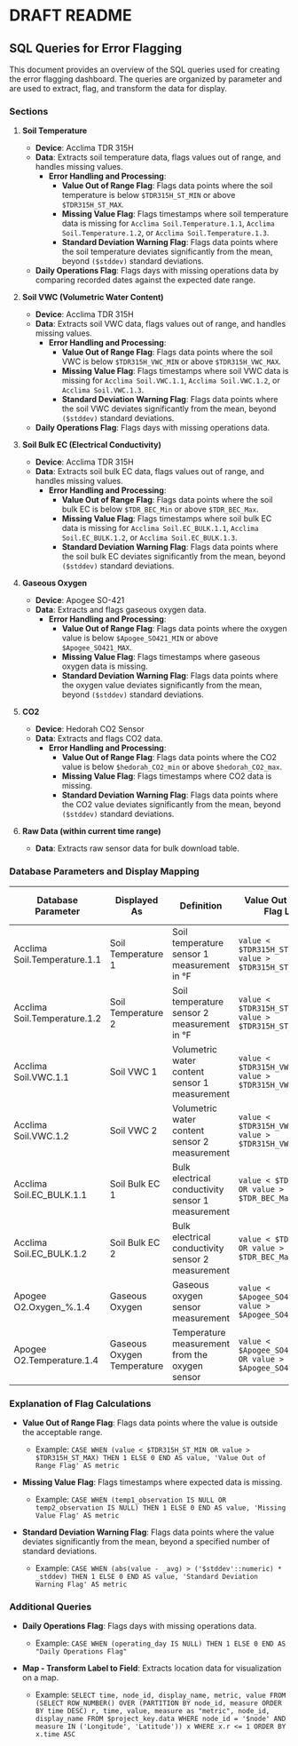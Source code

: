 # DRAFT README

## SQL Queries for Error Flagging

This document provides an overview of the SQL queries used for creating the error flagging dashboard. The queries are organized by parameter and are used to extract, flag, and transform the data for display.

### Sections

1. **Soil Temperature**
   - **Device**: Acclima TDR 315H
   - **Data**: Extracts soil temperature data, flags values out of range, and handles missing values.
     - **Error Handling and Processing**:
       - **Value Out of Range Flag**: Flags data points where the soil temperature is below `$TDR315H_ST_MIN` or above `$TDR315H_ST_MAX`.
       - **Missing Value Flag**: Flags timestamps where soil temperature data is missing for `Acclima Soil.Temperature.1.1`, `Acclima Soil.Temperature.1.2`, or `Acclima Soil.Temperature.1.3`.
       - **Standard Deviation Warning Flag**: Flags data points where the soil temperature deviates significantly from the mean, beyond `($stddev)` standard deviations.
   - **Daily Operations Flag**: Flags days with missing operations data by comparing recorded dates against the expected date range.

2. **Soil VWC (Volumetric Water Content)**
   - **Device**: Acclima TDR 315H
   - **Data**: Extracts soil VWC data, flags values out of range, and handles missing values.
     - **Error Handling and Processing**:
       - **Value Out of Range Flag**: Flags data points where the soil VWC is below `$TDR315H_VWC_MIN` or above `$TDR315H_VWC_MAX`.
       - **Missing Value Flag**: Flags timestamps where soil VWC data is missing for `Acclima Soil.VWC.1.1`, `Acclima Soil.VWC.1.2`, or `Acclima Soil.VWC.1.3`.
       - **Standard Deviation Warning Flag**: Flags data points where the soil VWC deviates significantly from the mean, beyond `($stddev)` standard deviations.
   - **Daily Operations Flag**: Flags days with missing operations data.

3. **Soil Bulk EC (Electrical Conductivity)**
   - **Device**: Acclima TDR 315H
   - **Data**: Extracts soil bulk EC data, flags values out of range, and handles missing values.
     - **Error Handling and Processing**:
       - **Value Out of Range Flag**: Flags data points where the soil bulk EC is below `$TDR_BEC_Min` or above `$TDR_BEC_Max`.
       - **Missing Value Flag**: Flags timestamps where soil bulk EC data is missing for `Acclima Soil.EC_BULK.1.1`, `Acclima Soil.EC_BULK.1.2`, or `Acclima Soil.EC_BULK.1.3`.
       - **Standard Deviation Warning Flag**: Flags data points where the soil bulk EC deviates significantly from the mean, beyond `($stddev)` standard deviations.

4. **Gaseous Oxygen**
   - **Device**: Apogee SO-421
   - **Data**: Extracts and flags gaseous oxygen data.
     - **Error Handling and Processing**:
       - **Value Out of Range Flag**: Flags data points where the oxygen value is below `$Apogee_SO421_MIN` or above `$Apogee_SO421_MAX`.
       - **Missing Value Flag**: Flags timestamps where gaseous oxygen data is missing.
       - **Standard Deviation Warning Flag**: Flags data points where the oxygen value deviates significantly from the mean, beyond `($stddev)` standard deviations.

5. **CO2**
   - **Device**: Hedorah CO2 Sensor
   - **Data**: Extracts and flags CO2 data.
     - **Error Handling and Processing**:
       - **Value Out of Range Flag**: Flags data points where the CO2 value is below `$hedorah_CO2_min` or above `$hedorah_CO2_max`.
       - **Missing Value Flag**: Flags timestamps where CO2 data is missing.
       - **Standard Deviation Warning Flag**: Flags data points where the CO2 value deviates significantly from the mean, beyond `($stddev)` standard deviations.

6. **Raw Data (within current time range)**
   - **Data**: Extracts raw sensor data for bulk download table.

### Database Parameters and Display Mapping

| Database Parameter                     | Displayed As                       | Definition                                     | Value Out of Range Flag Logic | Missing Value Flag Logic | Standard Deviation Warning Flag Logic |
|----------------------------------------|------------------------------------|------------------------------------------------|-------------------------------|--------------------------|---------------------------------------|
| Acclima Soil.Temperature.1.1           | Soil Temperature 1                 | Soil temperature sensor 1 measurement in °F    | `value < $TDR315H_ST_MIN OR value > $TDR315H_ST_MAX` | `temp1_observation IS NULL` | `abs(value - _avg) > ($stddev::numeric) * _stddev` |
| Acclima Soil.Temperature.1.2           | Soil Temperature 2                 | Soil temperature sensor 2 measurement in °F    | `value < $TDR315H_ST_MIN OR value > $TDR315H_ST_MAX` | `temp2_observation IS NULL` | `abs(value - _avg) > ($stddev::numeric) * _stddev` |
| Acclima Soil.VWC.1.1                   | Soil VWC 1                         | Volumetric water content sensor 1 measurement  | `value < $TDR315H_VWC_MIN OR value > $TDR315H_VWC_MAX` | `vwc1_observation IS NULL` | `abs(value - _avg) > ($stddev::numeric) * _stddev` |
| Acclima Soil.VWC.1.2                   | Soil VWC 2                         | Volumetric water content sensor 2 measurement  | `value < $TDR315H_VWC_MIN OR value > $TDR315H_VWC_MAX` | `vwc2_observation IS NULL` | `abs(value - _avg) > ($stddev::numeric) * _stddev` |
| Acclima Soil.EC_BULK.1.1               | Soil Bulk EC 1                     | Bulk electrical conductivity sensor 1 measurement | `value < $TDR_BEC_Min OR value > $TDR_BEC_Max` | `bec1_observation IS NULL` | `abs(value - _avg) > ($stddev::numeric) * _stddev` |
| Acclima Soil.EC_BULK.1.2               | Soil Bulk EC 2                     | Bulk electrical conductivity sensor 2 measurement | `value < $TDR_BEC_Min OR value > $TDR_BEC_Max` | `bec2_observation IS NULL` | `abs(value - _avg) > ($stddev::numeric) * _stddev` |
| Apogee O2.Oxygen_%.1.4                 | Gaseous Oxygen                     | Gaseous oxygen sensor measurement              | `value < $Apogee_SO421_MIN OR value > $Apogee_SO421_MAX` | `apo2_observation IS NULL` | `abs(value - _avg) > ($stddev::numeric) * _stddev` |
| Apogee O2.Temperature.1.4              | Gaseous Oxygen Temperature         | Temperature measurement from the oxygen sensor | `value < $Apogee_SO421temp_min OR value > $Apogee_SO421temp_max` | `apo2temp_observation IS NULL` | `abs(value - _avg) > ($stddev::numeric) * _stddev` |

### Explanation of Flag Calculations

- **Value Out of Range Flag**: Flags data points where the value is outside the acceptable range.
  - Example: `CASE WHEN (value < $TDR315H_ST_MIN OR value > $TDR315H_ST_MAX) THEN 1 ELSE 0 END AS value, 'Value Out of Range Flag' AS metric`
  
- **Missing Value Flag**: Flags timestamps where expected data is missing.
  - Example: `CASE WHEN (temp1_observation IS NULL OR temp2_observation IS NULL) THEN 1 ELSE 0 END AS value, 'Missing Value Flag' AS metric`

- **Standard Deviation Warning Flag**: Flags data points where the value deviates significantly from the mean, beyond a specified number of standard deviations.
  - Example: `CASE WHEN (abs(value - _avg) > ('$stddev'::numeric) * _stddev) THEN 1 ELSE 0 END AS value, 'Standard Deviation Warning Flag' AS metric`

### Additional Queries

- **Daily Operations Flag**: Flags days with missing operations data.
  - Example: `CASE WHEN (operating_day IS NULL) THEN 1 ELSE 0 END AS "Daily Operations Flag"`

- **Map - Transform Label to Field**: Extracts location data for visualization on a map.
  - Example: `SELECT time, node_id, display_name, metric, value FROM (SELECT ROW_NUMBER() OVER (PARTITION BY node_id, measure ORDER BY time DESC) r, time, value, measure as "metric", node_id, display_name FROM $project_key.data WHERE node_id = '$node' AND measure IN ('Longitude', 'Latitude')) x WHERE x.r <= 1 ORDER BY x.time ASC`


